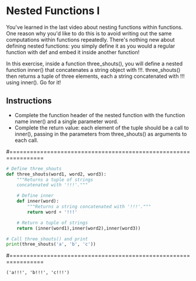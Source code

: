 # Nested Functions I

You've learned in the last video about nesting functions within functions. One reason why you'd like to do this is to avoid writing out the same computations within functions repeatedly. There's nothing new about defining nested functions: you simply define it as you would a regular function with def and embed it inside another function!

In this exercise, inside a function three_shouts(), you will define a nested function inner() that concatenates a string object with !!!. three_shouts() then returns a tuple of three elements, each a string concatenated with !!! using inner(). Go for it!

## Instructions

* Complete the function header of the nested function with the function name inner() and a single parameter word.
* Complete the return value: each element of the tuple should be a call to inner(), passing in the parameters from three_shouts() as arguments to each call.

#================================================================

``` python
# Define three_shouts
def three_shouts(word1, word2, word3):
    """Returns a tuple of strings
    concatenated with '!!!'."""

    # Define inner
    def inner(word):
        """Returns a string concatenated with '!!!'."""
        return word + '!!!'

    # Return a tuple of strings
    return (inner(word1),inner(word2),inner(word3))

# Call three_shouts() and print
print(three_shouts('a', 'b', 'c'))

```


#================================================================

``` output
('a!!!', 'b!!!', 'c!!!')

```

